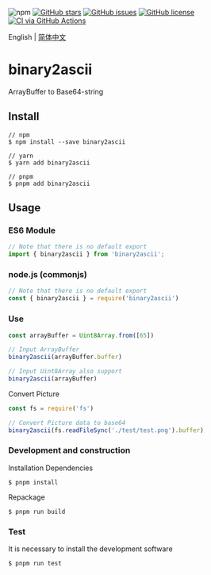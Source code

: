 ![npm](https://img.shields.io/npm/v/binary2ascii) [![GitHub stars](https://img.shields.io/github/stars/5102a/binary2ascii)](https://github.com/5102a/binary2ascii/stargazers) [![GitHub issues](https://img.shields.io/github/issues/5102a/binary2ascii)](https://github.com/5102a/binary2ascii/issues) [![GitHub license](https://img.shields.io/github/license/5102a/binary2ascii)](https://github.com/5102a/binary2ascii/blob/main/LICENSE)[![CI via GitHub Actions](https://github.com/5102a/binary2ascii/actions/workflows/node.js.yml/badge.svg)](https://github.com/5102a/binary2ascii/actions/workflows/node.js.yml)

English | [简体中文](README_ch.md)

# binary2ascii

ArrayBuffer to Base64-string

## Install

```shell
// npm
$ npm install --save binary2ascii

// yarn
$ yarn add binary2ascii

// pnpm
$ pnpm add binary2ascii
```

## Usage

### ES6 Module

```javascript
// Note that there is no default export
import { binary2ascii } from 'binary2ascii';
```

### node.js (commonjs)

```javascript
// Note that there is no default export
const { binary2ascii } = require('binary2ascii')
```

### Use

```javascript
const arrayBuffer = Uint8Array.from([65])

// Input ArrayBuffer
binary2ascii(arrayBuffer.buffer)

// Input Uint8Array also support
binary2ascii(arrayBuffer)
```

Convert Picture

```javascript
const fs = require('fs')

// Convert Picture data to base64
binary2ascii(fs.readFileSync('./test/test.png').buffer)
```

### Development and construction

Installation Dependencies

```shell
$ pnpm install
```

Repackage

```shell
$ pnpm run build
```

### Test

It is necessary to install the development software


```shell
$ pnpm run test
```
